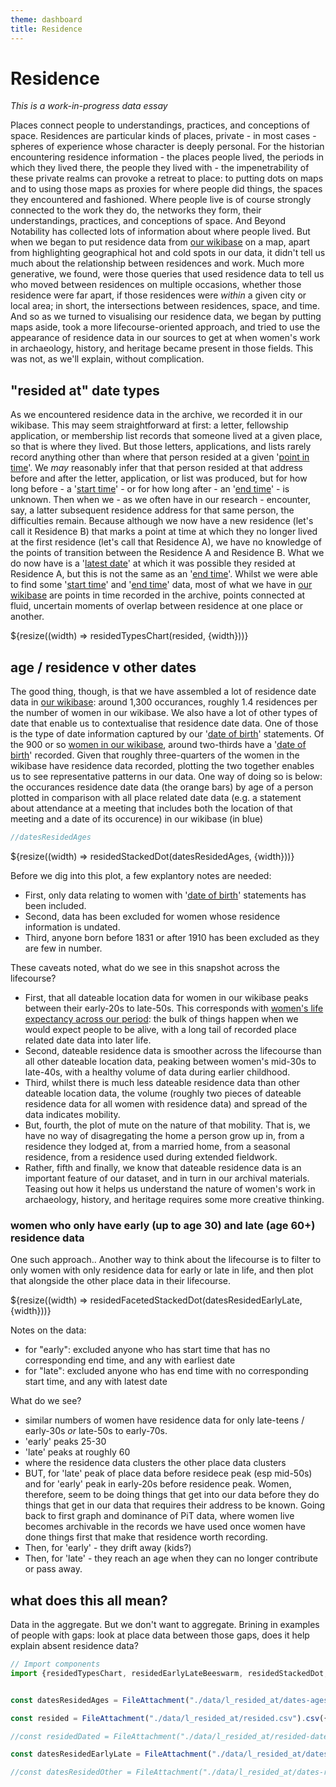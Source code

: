 ```yaml
---
theme: dashboard
title: Residence
---
```


# Residence

*This is a work-in-progress data essay*

Places connect people to understandings, practices, and conceptions of space. Residences are particular kinds of places, private - in most cases - spheres of experience whose character is deeply personal. For the historian encountering residence information - the places people lived, the periods in which they lived there, the people they lived with - the impenetrability of these private realms can provoke a retreat to place: to putting dots on maps and to using those maps as proxies for where people did things, the spaces they encountered and fashioned. Where people live is of course strongly connected to the work they do, the networks they form, their understandings, practices, and conceptions of space. And Beyond Notability has collected lots of information about where people lived. But when we began to put residence data from [our wikibase](https://beyond-notability.wikibase.cloud/) on a map, apart from highlighting geographical hot and cold spots in our data, it didn't tell us much about the relationship between residences and work. Much more generative, we found, were those queries that used residence data to tell us who moved between residences on multiple occasions, whether those residence were far apart, if those residences were *within* a given city or local area; in short, the intersections between residences, space, and time. And so as we turned to visualising our residence data, we began by putting maps aside, took a more lifecourse-oriented approach, and tried to use the appearance of residence data in our sources to get at when women's work in archaeology, history, and heritage became present in those fields. This was not, as we'll explain, without complication.

## "resided at" date types

As we encountered residence data in the archive, we recorded it in our wikibase. This may seem straightforward at first: a letter, fellowship application, or membership list records that someone lived at a given place, so that is where they lived. But those letters, applications, and lists rarely record anything other than where that person resided at a given '[point in time](https://beyond-notability.wikibase.cloud/wiki/Property:P1)'. We *may* reasonably infer that that person resided at that address before and after the letter, application, or list was produced, but for how long before - a '[start time](https://beyond-notability.wikibase.cloud/wiki/Property:P27)' - or for how long after - an '[end time](https://beyond-notability.wikibase.cloud/wiki/Property:P28)' - is unknown. Then when we - as we often have in our research - encounter, say, a latter subsequent residence address for that same person, the difficulties remain. Because although we now have a new residence (let's call it Residence B) that marks a point at time at which they no longer lived at the first residence (let's call that Residence A), we have no knowledge of the points of transition between the Residence A and Residence B. What we do now have is a '[latest date](https://beyond-notability.wikibase.cloud/wiki/Property:P51)' at which it was possible they resided at Residence A, but this is not the same as an '[end time](https://beyond-notability.wikibase.cloud/wiki/Property:P28)'. Whilst we were able to find some '[start time](https://beyond-notability.wikibase.cloud/wiki/Property:P27)' and '[end time](https://beyond-notability.wikibase.cloud/wiki/Property:P28)' data, most of what we have in [our wikibase](https://beyond-notability.wikibase.cloud/) are points in time recorded in the archive, points connected at fluid, uncertain moments of overlap between residence at one place or another.

<div class="grid grid-cols-1">
  <div class="card">
    ${resize((width) => residedTypesChart(resided, {width}))}
  </div>
</div>

## age / residence v other dates

The good thing, though, is that we have assembled a lot of residence date data in [our wikibase](https://beyond-notability.wikibase.cloud/): around 1,300 occurances, roughly 1.4 residences per the number of women in our wikibase. We also have a lot of other types of date that enable us to contextualise that residence date data. One of those is the type of date information captured by our '[date of birth](https://beyond-notability.wikibase.cloud/wiki/Property:P26)' statements. Of the 900 or so [women in our wikibase](https://beyond-notability.wikibase.cloud/w/index.php?title=Special:WhatLinksHere/Item:Q3&limit=500), around two-thirds have a '[date of birth](https://beyond-notability.wikibase.cloud/wiki/Property:P26)' recorded. Given that roughly three-quarters of the women in the wikibase have residence data recorded, plotting the two together enables us to see representative patterns in our data. One way of doing so is below: the occurances residence date data (the orange bars) by age of a person plotted in comparison with all place related date data (e.g. a statement about attendance at a meeting that includes both the location of that meeting and a date of its occurence) in our wikibase (in blue)

```js
//datesResidedAges
```

<div class="grid grid-cols-1">
  <div class="card">
    ${resize((width) => residedStackedDot(datesResidedAges, {width}))}
  </div>
</div>

Before we dig into this plot, a few explantory notes are needed:

- First, only data relating to women with '[date of birth](https://beyond-notability.wikibase.cloud/wiki/Property:P26)' statements has been included.
- Second, data has been excluded for women whose residence information is undated.
- Third, anyone born before 1831 or after 1910 has been excluded as they are few in number.

These caveats noted, what do we see in this snapshot across the lifecourse?

- First, that all dateable location data for women in our wikibase peaks between their early-20s to late-50s. This corresponds with [women's life expectancy across our period](https://www.ons.gov.uk/peoplepopulationandcommunity/birthsdeathsandmarriages/lifeexpectancies/articles/howhaslifeexpectancychangedovertime/2015-09-09): the bulk of things happen when we would expect people to be alive, with a long tail of recorded place related date data into later life.
- Second, dateable residence data is smoother across the lifecourse than all other dateable location data, peaking between women's mid-30s to late-40s, with a healthy volume of data during earlier childhood.
- Third, whilst there is much less dateable residence data than other dateable location data, the volume (roughly two pieces of dateable residence data for all women with residence data) and spread of the data indicates mobility.
- But, fourth, the plot of mute on the nature of that mobility. That is, we have no way of disagregating the home a person grow up in, from a residence they lodged at, from a married home, from a seasonal residence, from a residence used during extended fieldwork.
- Rather, fifth and finally, we know that dateable residence data is an important feature of our dataset, and in turn in our archival materials. Teasing out how it helps us understand the nature of women's work in archaeology, history, and heritage requires some more creative thinking.

### women who only have early (up to age 30) and late (age 60+) residence data

One such approach.. Another way to think about the lifecourse is to filter to only women with only residence data for early or late in life, and then plot that alongside the other place data in their lifecourse.

<div class="grid grid-cols-1">
  <div class="card">
    ${resize((width) => residedFacetedStackedDot(datesResidedEarlyLate, {width}))}
  </div>
</div>

Notes on the data:

- for "early": excluded anyone who has start time that has no corresponding end time, and any with earliest date
- for "late": excluded anyone who has end time with no corresponding start time, and any with latest date

What do we see?

- similar numbers of women have residence data for only late-teens / early-30s *or* late-50s to early-70s.
- 'early' peaks 25-30
- 'late' peaks at roughly 60
- where the residence data clusters the other place data clusters
- BUT, for 'late' peak of place data before residece peak (esp mid-50s) and for 'early' peak in early-20s before residence peak. Women, therefore, seem to be doing things that get into our data before they do things that get in our data that requires their address to be known. Going back to first graph and dominance of PiT data, where women live becomes archivable in the records we have used once women have done things first that make that residence worth recording.
- Then, for 'early' - they drift away (kids?)
- Then, for 'late' - they reach an age when they can no longer contribute or pass away.

## what does this all mean?

Data in the aggregate. But we don't want to aggregate. Brining in examples of people with gaps: look at place data between those gaps, does it help explain absent residence data?













```js
// Import components
import {residedTypesChart, residedEarlyLateBeeswarm, residedStackedDot, residedFacetedStackedDot} from "./components/resided.js";
```




```js

const datesResidedAges = FileAttachment("./data/l_resided_at/dates-ages.csv").csv({typed: true})

const resided = FileAttachment("./data/l_resided_at/resided.csv").csv({typed: true})

//const residedDated = FileAttachment("./data/l_resided_at/resided-dated.csv").csv({typed: true})

const datesResidedEarlyLate = FileAttachment("./data/l_resided_at/dates-resided-early-late.csv").csv({typed: true})

//const datesResidedOther = FileAttachment("./data/l_resided_at/dates-resided-other.csv").csv({typed: true})

```
